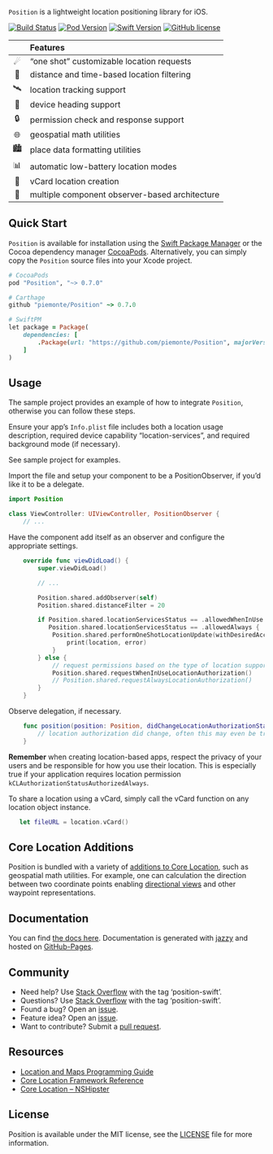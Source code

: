 `Position` is a lightweight location positioning library for iOS.

[![Build Status](https://travis-ci.com/piemonte/Position.svg?branch=master)](https://travis-ci.com/piemonte/Position) [![Pod Version](https://img.shields.io/cocoapods/v/Position.svg?style=flat)](http://cocoadocs.org/docsets/Position/) [![Swift Version](https://img.shields.io/badge/language-swift%205.0-brightgreen.svg)](https://developer.apple.com/swift) [![GitHub license](https://img.shields.io/badge/license-MIT-lightgrey.svg)](https://github.com/piemonte/Position/blob/master/LICENSE)


|  | Features |
|:---------:|:---------------------------------------------------------------|
| &#9732; | “one shot” customizable location requests |
| &#127756; | distance and time-based location filtering |
| &#128752; | location tracking support |
| &#129517; | device heading support |
| &#128274; | permission check and response support |
| &#127760; | geospatial math utilities |
| &#127961; | place data formatting utilities |
| &#128202; | automatic low-battery location modes |
| &#128205; | vCard location creation |
| &#128301; | multiple component observer-based architecture |

## Quick Start

`Position` is available for installation using the [Swift Package Manager](https://www.swift.org/package-manager/) or the Cocoa dependency manager [CocoaPods](http://cocoapods.org/). Alternatively, you can simply copy the `Position` source files into your Xcode project.

```ruby
# CocoaPods
pod "Position", "~> 0.7.0"

# Carthage
github "piemonte/Position" ~> 0.7.0

# SwiftPM
let package = Package(
    dependencies: [
        .Package(url: "https://github.com/piemonte/Position", majorVersion: 0)
    ]
)
```

## Usage

The sample project provides an example of how to integrate `Position`, otherwise you can follow these steps.

Ensure your app’s `Info.plist` file includes both a location usage description, required device capability “location-services”, and  required background mode (if necessary).

See sample project for examples.

Import the file and setup your component to be a PositionObserver, if you’d like it to be a delegate.

```swift
import Position

class ViewController: UIViewController, PositionObserver {
	// ...
```

Have the component add itself as an observer and configure the appropriate settings.

```swift
    override func viewDidLoad() {
        super.viewDidLoad()

        // ...

        Position.shared.addObserver(self)
        Position.shared.distanceFilter = 20

        if Position.shared.locationServicesStatus == .allowedWhenInUse ||
           Position.shared.locationServicesStatus == .allowedAlways {
            Position.shared.performOneShotLocationUpdate(withDesiredAccuracy: 250) { (location, error) -> () in
                print(location, error)
            }
        } else {
            // request permissions based on the type of location support required.
            Position.shared.requestWhenInUseLocationAuthorization()
            // Position.shared.requestAlwaysLocationAuthorization()
        }
    }
```

Observe delegation, if necessary.

```swift
    func position(position: Position, didChangeLocationAuthorizationStatus status: LocationAuthorizationStatus) {
        // location authorization did change, often this may even be triggered on application resume if the user updated settings
    }
```

**Remember** when creating location-based apps, respect the privacy of your users and be responsible for how you use their location. This is especially true if your application requires location permission `kCLAuthorizationStatusAuthorizedAlways`.

To share a location using a vCard, simply call the vCard function on any location object instance.

```swift
   let fileURL = location.vCard()
```

## Core Location Additions

Position is bundled with a variety of [additions to Core Location](https://github.com/piemonte/Position/blob/main/Sources/CoreLocation%2BAdditions.swift), such as geospatial math utilities. For example, one can calculation the direction between two coordinate points enabling [directional views](https://gist.github.com/piemonte/eb4bc7daef5b6359ec32b24b034f0c42) and other waypoint representations. 

## Documentation

You can find [the docs here](https://piemonte.github.io/Position). Documentation is generated with [jazzy](https://github.com/realm/jazzy) and hosted on [GitHub-Pages](https://pages.github.com).

## Community

- Need help? Use [Stack Overflow](http://stackoverflow.com/questions/tagged/position-swift) with the tag ‘position-swift’.
- Questions? Use [Stack Overflow](http://stackoverflow.com/questions/tagged/position-swift) with the tag ‘position-swift’.
- Found a bug? Open an [issue](https://github.com/piemonte/position/issues).
- Feature idea? Open an [issue](https://github.com/piemonte/position/issues).
- Want to contribute? Submit a [pull request](https://github.com/piemonte/position/pulls).

## Resources

* [Location and Maps Programming Guide](https://developer.apple.com/library/ios/documentation/UserExperience/Conceptual/LocationAwarenessPG/Introduction/Introduction.html)
* [Core Location Framework Reference](https://developer.apple.com/library/ios/documentation/CoreLocation/Reference/CoreLocation_Framework/index.html)
* [Core Location – NSHipster](http://nshipster.com/core-location-in-ios-8/)

## License

Position is available under the MIT license, see the [LICENSE](https://github.com/piemonte/Position/blob/master/LICENSE) file for more information.
